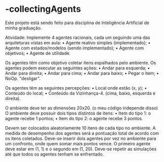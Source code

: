 # -collectingAgents
Este projeto está sendo feito para disciplina de Inteligência Artificial de minha graduação.

Atividade:
  Implemente 4 agentes racionais, cada um seguindo uma das arquiteturas vistas em aula:
    • Agente reativo simples (implementado);
    • Agente com estados/modelos (sendo implementado);
    • Agente com objetivos; 
    • Agente de utilidade.
    
  Os agentes têm como objetivo coletar itens espalhados pelo ambiente.
  Os agentes podem executar as seguintes ações: 
    • Andar para esquerda;
    • Andar para direita; 
    • Andar para cima; 
    • Andar para baixo; 
    • Pegar o item; 
    • NoOp. "desligar".
    
  Os agentes têm as seguintes percepções: 
    • Local onde estão (x, y); 
    • Conteúdo do local; 
    • Conteúdo da Vizinhança-4. (cima, baixo, esquerda e direita).
    
  O ambiente deve ter as dimensões 20x20. (o meu código independe disso)
  O ambiente deve possuir dois tipos distintos de itens:
    • Item do tipo 1: o agente recebe 1 pontos;
    • Item do tipo 2: o agente recebe 3 pontos.
    
  Devem ser colocados aleatoriamente 10 itens de cada tipo no ambiente.
  A medida de desempenho dos agentes será a pontuação total de acordo com os itens coletados.
  Deve-se inserir dois agentes por vez no ambiente para um confronto, onde quem somar mais 
  pontos vence.
  O primeiro agente deve estar em (1, 1) e o segundo em (1, 20).
  Deve-se repetir as simulações até que todos os agentes tenham se enfrentado.
